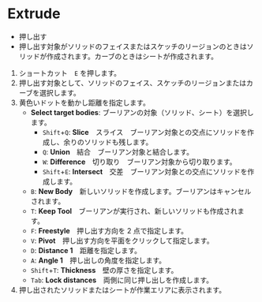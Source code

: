 # Extrude

- 押し出す
- 押し出す対象がソリッドのフェイスまたはスケッチのリージョンのときはソリッドが作成されます。カーブのときはシートが作成されます。

1. ショートカット　`E` を押します。
2. 押し出す対象として、ソリッドのフェイス、スケッチのリージョンまたはカーブを選択します。
3. 黄色いドットを動かし距離を指定します。
   - **Select target bodies**: ブーリアンの対象（ソリッド、シート）を選択します。
     - `Shift`+`Q`: **Slice**　スライス　ブーリアン対象との交点にソリッドを作成し、余りのソリッドも残します。
     - `Q`: **Union**　結合　ブーリアン対象と結合します。
     - `W`: **Difference**　切り取り　ブーリアン対象から切り取ります。
     - `Shift`+`E`: **Intersect**　交差　ブーリアン対象との交点にソリッドを作成します。
   - `B`: **New Body**　新しいソリッドを作成します。ブーリアンはキャンセルされます。
   - `T`: **Keep Tool**　ブーリアンが実行され、新しいソリッドも作成されます。
   - `F`: **Freestyle**　押し出す方向を 2 点で指定します。
   - `V`: **Pivot**　押し出す方向を平面をクリックして指定します。
   - `D`: **Distance 1**　距離を指定します。
   - `A`: **Angle 1**　押し出しの角度を指定します。
   - `Shift`+`T`: **Thickness**　壁の厚さを指定します。
   - `Tab`: **Lock distances**　両側に同じ押し出しを作成します。
4. 押し出されたソリッドまたはシートが作業エリアに表示されます。


